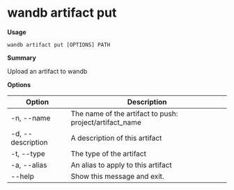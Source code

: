 # wandb artifact put

**Usage**

`wandb artifact put [OPTIONS] PATH`

**Summary**

Upload an artifact to wandb

**Options**

| **Option**        | **Description**                                         |
| ----------------- | ------------------------------------------------------- |
| -n, --name        | The name of the artifact to push: project/artifact_name |
| -d, --description | A description of this artifact                          |
| -t, --type        | The type of the artifact                                |
| -a, --alias       | An alias to apply to this artifact                      |
| --help            | Show this message and exit.                             |
